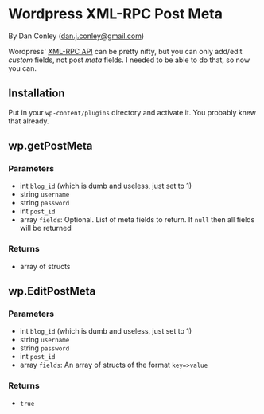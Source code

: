 # Wordpress XML-RPC Post Meta
By Dan Conley (dan.j.conley@gmail.com)

Wordpress' [XML-RPC API](http://codex.wordpress.org/XML-RPC_WordPress_API) can be pretty nifty, but you can only add/edit *custom* fields, not post *meta* fields. I needed to be able to do that, so now you can.

## Installation
Put in your `wp-content/plugins` directory and activate it. You probably knew that already.

## wp.getPostMeta
### Parameters
* int `blog_id` (which is dumb and useless, just set to 1)
* string `username`
* string `password`
* int `post_id`
* array `fields`: Optional. List of meta fields to return. If `null` then all fields will be returned

### Returns
* array of structs

## wp.EditPostMeta
### Parameters
* int `blog_id` (which is dumb and useless, just set to 1)
* string `username`
* string `password`
* int `post_id`
* array `fields`: An array of structs of the format `key=>value`

### Returns
* `true`
